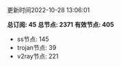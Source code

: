 更新时间2022-10-28 13:06:01

**总订阅: 45**
**总节点: 2371**
**有效节点: 405**
- ss节点: 145
- trojan节点: 39
- v2ray节点: 221
